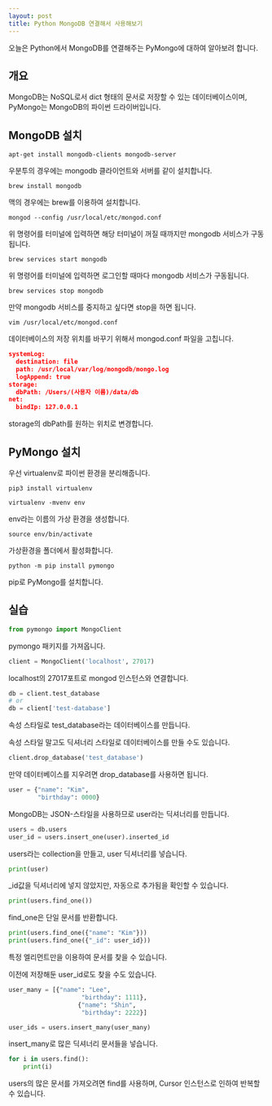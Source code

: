 ```yaml
---
layout: post
title: Python MongoDB 연결해서 사용해보기
---
```


오늘은 Python에서 MongoDB를 연결해주는 PyMongo에 대하여 알아보려 합니다.

## 개요

MongoDB는 NoSQL로서 dict 형태의 문서로 저장할 수 있는 데이터베이스이며, PyMongo는 MongoDB의 파이썬 드라이버입니다.

## MongoDB 설치

```
apt-get install mongodb-clients mongodb-server
```

우분투의 경우에는 mongodb 클라이언트와 서버를 같이 설치합니다.

```
brew install mongodb
```

맥의 경우에는 brew를 이용하여 설치합니다.

```
mongod --config /usr/local/etc/mongod.conf
```

위 명령어를 터미널에 입력하면 해당 터미널이 꺼질 때까지만 mongodb 서비스가 구동됩니다.

```
brew services start mongodb
```

위 명령어를 터미널에 입력하면 로그인할 때마다 mongodb 서비스가 구동됩니다.

```
brew services stop mongodb
```

만약 mongodb 서비스를 중지하고 싶다면 stop을 하면 됩니다.

```
vim /usr/local/etc/mongod.conf
```

데이터베이스의 저장 위치를 바꾸기 위해서 mongod.conf 파일을 고칩니다.

```json
systemLog:
  destination: file
  path: /usr/local/var/log/mongodb/mongo.log
  logAppend: true
storage:
  dbPath: /Users/(사용자 이름)/data/db
net:
  bindIp: 127.0.0.1
```

storage의 dbPath를 원하는 위치로 변경합니다.

## PyMongo 설치

우선 virtualenv로 파이썬 환경을 분리해줍니다.

```
pip3 install virtualenv
```

```
virtualenv -mvenv env
```

env라는 이름의 가상 환경을 생성합니다.

```
source env/bin/activate
```

가상환경을 폴더에서 활성화합니다.

```
python -m pip install pymongo
```

pip로 PyMongo를 설치합니다.

## 실습

```python
from pymongo import MongoClient
```

pymongo 패키지를 가져옵니다.

```python
client = MongoClient('localhost', 27017)
```

localhost의 27017포트로 mongod 인스턴스와 연결합니다.

```python
db = client.test_database
# or
db = client['test-database']
```

속성 스타일로 test_database라는 데이터베이스를 만듭니다.

속성 스타일 말고도 딕셔너리 스타일로 데이터베이스를 만들 수도 있습니다.

```python
client.drop_database('test_database')
```

만약 데이터베이스를 지우려면 drop_database를 사용하면 됩니다.

```python
user = {"name": "Kim",
        "birthday": 0000}
```

MongoDB는 JSON-스타일을 사용하므로 user라는 딕셔너리를 만듭니다.

```python
users = db.users
user_id = users.insert_one(user).inserted_id
```

users라는 collection을 만들고, user 딕셔너리를 넣습니다.

```python
print(user)
```

\_id값을 딕셔너리에 넣지 않았지만, 자동으로 추가됨을 확인할 수 있습니다.

```python
print(users.find_one())
```

find_one은 단일 문서를 반환합니다.

```python
print(users.find_one({"name": "Kim"}))
print(users.find_one({"_id": user_id}))
```

특정 엘리먼트만을 이용하여 문서를 찾을 수 있습니다.

이전에 저장해둔 user_id로도 찾을 수도 있습니다.

```python
user_many = [{"name": "Lee",
                    "birthday": 1111},
                   {"name": "Shin",
                    "birthday": 2222}]

user_ids = users.insert_many(user_many)
```

insert_many로 많은 딕셔너리 문서들을 넣습니다.

```python
for i in users.find():
    print(i)
```

users의 많은 문서를 가져오려면 find를 사용하며, Cursor 인스턴스로 인하여 반복할 수 있습니다.
